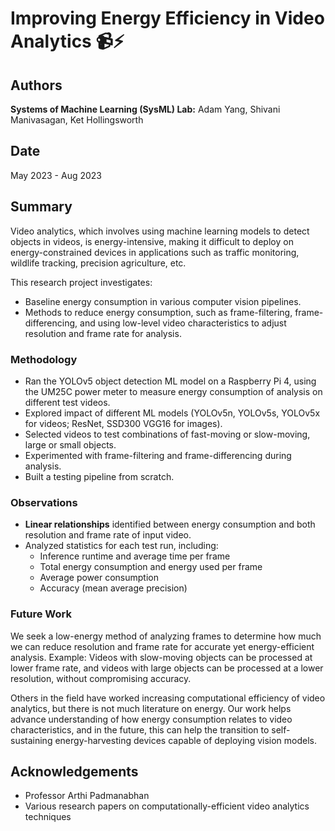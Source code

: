 # Improving Energy Efficiency in Video Analytics 📹⚡

## Authors
**Systems of Machine Learning (SysML) Lab:** Adam Yang, Shivani Manivasagan, Ket Hollingsworth

## Date
May 2023 - Aug 2023

## Summary
Video analytics, which involves using machine learning models to detect objects in videos, is energy-intensive, making it difficult to deploy on energy-constrained devices in applications such as traffic monitoring, wildlife tracking, precision agriculture, etc.

This research project investigates:
- Baseline energy consumption in various computer vision pipelines.
- Methods to reduce energy consumption, such as frame-filtering, frame-differencing, and using low-level video characteristics to adjust resolution and frame rate for analysis.

### Methodology
- Ran the YOLOv5 object detection ML model on a Raspberry Pi 4, using the UM25C power meter to measure energy consumption of analysis on different test videos.
- Explored impact of different ML models (YOLOv5n, YOLOv5s, YOLOv5x for videos; ResNet, 
SSD300 VGG16 for images).
- Selected videos to test combinations of fast-moving or slow-moving, large or small objects.
- Experimented with frame-filtering and frame-differencing during analysis.
- Built a testing pipeline from scratch.

### Observations
- **Linear relationships** identified between energy consumption and both resolution and frame rate of input video.
- Analyzed statistics for each test run, including:
  - Inference runtime and average time per frame
  - Total energy consumption and energy used per frame
  - Average power consumption
  - Accuracy (mean average precision)


### Future Work
We seek a low-energy method of analyzing frames to determine how much we can reduce resolution and frame rate for accurate yet energy-efficient analysis. Example: Videos with slow-moving objects can be processed at lower frame rate, and videos with large objects can be processed at a lower resolution, without compromising accuracy.

Others in the field have worked increasing computational efficiency of video analytics, but there is not much literature on energy. Our work helps advance understanding of how energy consumption relates to video characteristics, and in the future, this can help the transition to self-sustaining energy-harvesting devices capable of deploying vision models.

## Acknowledgements
- Professor Arthi Padmanabhan
- Various research papers on computationally-efficient video analytics techniques
